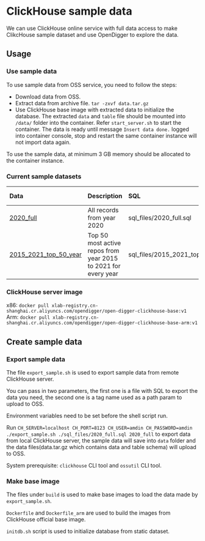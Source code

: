 # ClickHouse sample data

We can use ClickHouse online service with full data access to make ClikcHouse sample dataset and use OpenDigger to explore the data.

## Usage

### Use sample data

To use sample data from OSS service, you need to follow the steps:

- Download data from OSS.
- Extract data from archive file. `tar -zxvf data.tar.gz`
- Use ClickHouse base image with extracted data to initialize the database. The extracted `data` and `table` file should be mounted into `/data/` folder into the container. Refer `start_server.sh` to start the container. The data is ready until message `Insert data done.` logged into container console, stop and restart the same container instance will not import data again.

To use the sample data, at minimum 3 GB memory should be allocated to the container instance.

### Current sample datasets

| Data | Description | SQL | Record counts | Compressed size | Uncompressed size | Imported size(est.) | Import time(est.) |
|:---|:---|:---|:---|:---|:---|:---|:---|
| [2020_full](https://oss.x-lab.info/sample_data/2020_full.tar.gz) | All records from year 2020 | sql_files/2020_full.sql | 855 million | 802 GB | 81 GB | 142 GB | 7 h |
| [2015_2021_top_50_year](https://oss.x-lab.info/sample_data/2015_2021_top50_year.tar.gz) | Top 50 most active repos from year 2015 to 2021 for every year | sql_files/2015_2021_top50_year.sql | 125 million | 88 GB | 6.6 GB | 21 GB | 1 h |

### ClickHouse server image

x86: `docker pull xlab-registry.cn-shanghai.cr.aliyuncs.com/opendigger/open-digger-clickhouse-base:v1`
Arm: `docker pull xlab-registry.cn-shanghai.cr.aliyuncs.com/opendigger/open-digger-clickhouse-base-arm:v1`

## Create sample data

### Export sample data

The file `export_sample.sh` is used to export sample data from remote ClickHouse server.

You can pass in two parameters, the first one is a file with SQL to export the data you need, the second one is a tag name used as a path param to upload to OSS.

Environment variables need to be set before the shell script run.

Run `CH_SERVER=localhost CH_PORT=8123 CH_USER=amdin CH_PASSWORD=amdin ./export_sample.sh ./sql_files/2020_full.sql 2020_full` to export data from local ClickHouse server, the sample data will save into `data` folder and the data files(data.tar.gz which contains data and table schema) will upload to OSS.

System prerequisite: `clickhouse` CLI tool and `ossutil` CLI tool.

### Make base image

The files under `build` is used to make base images to load the data made by `export_sample.sh`.

`Dockerfile` and `Dockerfile_arm` are used to build the images from ClickHouse official base image.

`initdb.sh` script is used to initialize database from static dataset.
